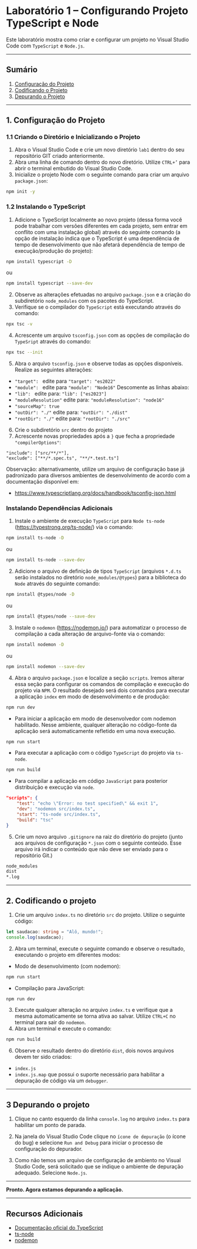 # **Laboratório 1 – Configurando Projeto TypeScript e Node**

Este laboratório mostra como criar e configurar um projeto no Visual Studio Code com `TypeScript` e `Node.js`.

---

## **Sumário**

1. [Configuração do Projeto](#1-configuração-do-projeto)
2. [Codificando o Projeto](#2-codificando-o-projeto)
3. [Depurando o Projeto](#3-depurando-o-projeto)

---

## **1. Configuração do Projeto**

### 1.1 Criando o Diretório e Inicializando o Projeto

1. Abra o Visual Studio Code e crie um novo diretório `lab1` dentro do seu repositório GIT criado anteriormente.
2. Abra uma linha de comando dentro do novo diretório. Utilize `CTRL+’` para abrir o terminal embutido do Visual Studio Code.
3. Inicialize o projeto Node com o seguinte comando para criar um arquivo `package.json`:

```bash
npm init -y
```

### 1.2 Instalando o TypeScript

1. Adicione o TypeScript localmente ao novo projeto (dessa forma você pode trabalhar com versões diferentes em cada projeto, sem entrar em conflito com uma instalação global) através do seguinte comando (a opção de instalação indica que o TypeScript é uma dependência de tempo de desenvolvimento que não afetará dependência de tempo de execução/produção do projeto):

```bash
npm install typescript -D
```

ou

```bash
npm install typescript --save-dev
```

2. Observe as alterações efetuadas no arquivo `package.json` e a criação do subdiretório `node_modules` com os pacotes do TypeScript.
3. Verifique se o compilador do `TypeScript` está executando através do comando:

```bash
npx tsc -v
```

4. Acrescente um arquivo `tsconfig.json` com as opções de compilação do `TypeSript` através do comando:

```bash
npx tsc --init
```

5. Abra o arquivo `tsconfig.json` e observe todas as opções disponíveis. Realize as seguintes alterações:

- `"target": ` edite para `"target": "es2022"`
- `"module": ` edite para `"module": "Node16"`
  Descomente as linhas abaixo:
- `"lib": ` edite para: `"lib": ["es2023"]`
- `"moduleResolution"` edite para: `"moduleResolution": "node16"`
- `"sourceMap": true`
- `"outDir": "./"` edite para: `"outDir": "./dist"`
- `"rootDir": "./"` edite para: `"rootDir": "./src"`

6. Crie o subdiretório `src` dentro do projeto
7. Acrescente novas propriedades após a `}` que fecha a propriedade `"compilerOptions"`:

```
"include": ["src/**/*"],
"exclude": ["**/*.spec.ts", "**/*.test.ts"]
```

Observação: alternativamente, utilize um arquivo de configuração base já padronizado para diversos ambientes de desenvolvimento de acordo com a documentação disponível em:

- https://www.typescriptlang.org/docs/handbook/tsconfig-json.html

### Instalando Dependências Adicionais

1. Instale o ambiente de execução `TypeScript` para `Node ts-node` (https://typestrong.org/ts-node/) via o comando:

```bash
npm install ts-node -D
```

ou

```bash
npm install ts-node --save-dev
```

2. Adicione o arquivo de definição de tipos `TypeScript` (arquivos `*.d.ts` serão instalados no diretório `node_modules/@types`) para a biblioteca do `Node` através do seguinte comando:

```bash
npm install @types/node -D
```

ou

```bash
npm install @types/node --save-dev
```

3. Instale o `nodemon` (https://nodemon.io/) para automatizar o processo de compilação a cada alteração de arquivo-fonte via o comando:

```bash
npm install nodemon -D
```

ou

```bash
npm install nodemon --save-dev
```

4. Abra o arquivo `package.json` e localize a seção `scripts`. Iremos alterar essa seção para configurar os comandos de compilação e execução do projeto via `NPM`. O resultado desejado será dois comandos para executar a aplicação `index` em modo de desenvolvimento e de produção:

```bash
npm run dev
```

- Para iniciar a aplicação em modo de desenvolvedor com nodemon habilitado. Nesse ambiente, qualquer alteração no código-fonte da aplicação será automaticamente refletido em uma nova execução.

```bash
npm run start
```

- Para executar a aplicação com o código `TypeScript` do projeto via `ts-node`.

```bash
npm run build
```

- Para compilar a aplicação em código `JavaScript` para posterior distribuição e execução via `node`.

```json
"scripts": {
    "test": "echo \"Error: no test specified\" && exit 1",
    "dev": "nodemon src/index.ts",
    "start": "ts-node src/index.ts",
    "build": "tsc"
}
```

5. Crie um novo arquivo `.gitignore` na raiz do diretório do projeto (junto aos arquivos de configuração `*.json` com o seguinte conteúdo. Esse arquivo irá indicar o conteúdo que não deve ser enviado para o repositório Git.)

```bash
node_modules
dist
*.log
```

---

## **2. Codificando o projeto**

1. Crie um arquivo `index.ts` no diretório `src` do projeto. Utilize o seguinte código:

```typescript
let saudacao: string = "Alô, mundo!";
console.log(saudacao);
```

2. Abra um terminal, execute o seguinte comando e observe o resultado, executando o projeto em diferentes modos:

- Modo de desenvolvimento (com nodemon):

```bash
npm run start
```

- Compilação para JavaScript:

```bash
npm run dev
```

3. Execute qualquer alteração no arquivo `index.ts` e verifique que a mesma automaticamente se torna ativa ao salvar. Utilize `CTRL+C` no terminal para sair do `nodemon`.
4. Abra um terminal e execute o comando:

```bash
npm run build
```

6. Observe o resultado dentro do diretório `dist`, dois novos arquivos devem ter sido criados:

- `index.js`
- `index.js.map` que possui o suporte necessário para habilitar a depuração de código via um `debugger`.

---

## **3 Depurando o projeto**

1. Clique no canto esquerdo da linha `console.log` no arquivo `index.ts` para habilitar um ponto de parada.

2. Na janela do Visual Studio Code clique no `ícone de depuração` (o ícone do bug) e selecione `Run and Debug` para iniciar o processo de configuração do depurador.

3. Como não temos um arquivo de configuração de ambiento no Visual Studio Code, será solicitado que se indique o ambiente de depuração adequado. Selecione `Node.js`.

---

**Pronto. Agora estamos depurando a aplicação.**

---

## **Recursos Adicionais**

- [Documentação oficial do TypeScript](https://www.typescriptlang.org/docs/handbook/tsconfig-json.html)
- [ts-node](https://typestrong.org/ts-node/)
- [nodemon](https://nodemon.io/)
